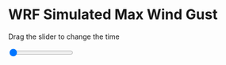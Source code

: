<h1>WRF Simulated Max Wind Gust</h1>
<p>Drag the slider to change the time</p>

<div class="slidecontainer">
<input oninput='setImage(this)' class="slider" type="range" min="0" max="49" value="0" step="1" />
<img id='img'/>
</div>

<script>
var img = document.getElementById('img');
var img_array = ['/assets/images/wrf/w_wrfout_d01_2020-02-22_12:00:00.png',
'/assets/images/wrf/w_wrfout_d01_2020-02-22_13:00:00.png',
'/assets/images/wrf/w_wrfout_d01_2020-02-22_14:00:00.png',
'/assets/images/wrf/w_wrfout_d01_2020-02-22_15:00:00.png',
'/assets/images/wrf/w_wrfout_d01_2020-02-22_16:00:00.png',
'/assets/images/wrf/w_wrfout_d01_2020-02-22_17:00:00.png',
'/assets/images/wrf/w_wrfout_d01_2020-02-22_18:00:00.png',
'/assets/images/wrf/w_wrfout_d01_2020-02-22_19:00:00.png',
'/assets/images/wrf/w_wrfout_d01_2020-02-22_20:00:00.png',
'/assets/images/wrf/w_wrfout_d01_2020-02-22_21:00:00.png',
'/assets/images/wrf/w_wrfout_d01_2020-02-22_22:00:00.png',
'/assets/images/wrf/w_wrfout_d01_2020-02-22_23:00:00.png',
'/assets/images/wrf/w_wrfout_d01_2020-02-23_00:00:00.png',
'/assets/images/wrf/w_wrfout_d01_2020-02-23_01:00:00.png',
'/assets/images/wrf/w_wrfout_d01_2020-02-23_02:00:00.png',
'/assets/images/wrf/w_wrfout_d01_2020-02-23_03:00:00.png',
'/assets/images/wrf/w_wrfout_d01_2020-02-23_04:00:00.png',
'/assets/images/wrf/w_wrfout_d01_2020-02-23_05:00:00.png',
'/assets/images/wrf/w_wrfout_d01_2020-02-23_06:00:00.png',
'/assets/images/wrf/w_wrfout_d01_2020-02-23_07:00:00.png',
'/assets/images/wrf/w_wrfout_d01_2020-02-23_08:00:00.png',
'/assets/images/wrf/w_wrfout_d01_2020-02-23_09:00:00.png',
'/assets/images/wrf/w_wrfout_d01_2020-02-23_10:00:00.png',
'/assets/images/wrf/w_wrfout_d01_2020-02-23_11:00:00.png',
'/assets/images/wrf/w_wrfout_d01_2020-02-23_12:00:00.png',
'/assets/images/wrf/w_wrfout_d01_2020-02-23_13:00:00.png',
'/assets/images/wrf/w_wrfout_d01_2020-02-23_14:00:00.png',
'/assets/images/wrf/w_wrfout_d01_2020-02-23_15:00:00.png',
'/assets/images/wrf/w_wrfout_d01_2020-02-23_16:00:00.png',
'/assets/images/wrf/w_wrfout_d01_2020-02-23_17:00:00.png',
'/assets/images/wrf/w_wrfout_d01_2020-02-23_18:00:00.png',
'/assets/images/wrf/w_wrfout_d01_2020-02-23_19:00:00.png',
'/assets/images/wrf/w_wrfout_d01_2020-02-23_20:00:00.png',
'/assets/images/wrf/w_wrfout_d01_2020-02-23_21:00:00.png',
'/assets/images/wrf/w_wrfout_d01_2020-02-23_22:00:00.png',
'/assets/images/wrf/w_wrfout_d01_2020-02-23_23:00:00.png',
'/assets/images/wrf/w_wrfout_d01_2020-02-24_00:00:00.png',
'/assets/images/wrf/w_wrfout_d01_2020-02-24_01:00:00.png',
'/assets/images/wrf/w_wrfout_d01_2020-02-24_02:00:00.png',
'/assets/images/wrf/w_wrfout_d01_2020-02-24_03:00:00.png',
'/assets/images/wrf/w_wrfout_d01_2020-02-24_04:00:00.png',
'/assets/images/wrf/w_wrfout_d01_2020-02-24_05:00:00.png',
'/assets/images/wrf/w_wrfout_d01_2020-02-24_06:00:00.png',
'/assets/images/wrf/w_wrfout_d01_2020-02-24_07:00:00.png',
'/assets/images/wrf/w_wrfout_d01_2020-02-24_08:00:00.png',
'/assets/images/wrf/w_wrfout_d01_2020-02-24_09:00:00.png',
'/assets/images/wrf/w_wrfout_d01_2020-02-24_10:00:00.png',
'/assets/images/wrf/w_wrfout_d01_2020-02-24_11:00:00.png',
'/assets/images/wrf/w_wrfout_d01_2020-02-24_12:00:00.png',];
function setImage(obj)
{
        var value = obj.value;
        img.src = img_array[value];

}
</script>
